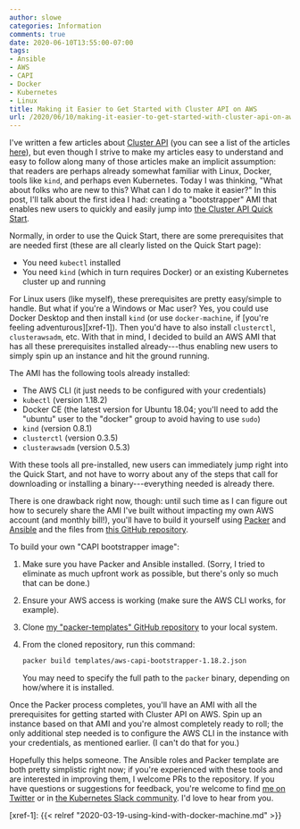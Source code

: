 ```yaml
---
author: slowe
categories: Information
comments: true
date: 2020-06-10T13:55:00-07:00
tags:
- Ansible
- AWS
- CAPI
- Docker
- Kubernetes
- Linux
title: Making it Easier to Get Started with Cluster API on AWS
url: /2020/06/10/making-it-easier-to-get-started-with-cluster-api-on-aws/
---
```


I've written a few articles about [Cluster API][link-1] (you can see a list of the articles [here][link-98]), but even though I strive to make my articles easy to understand and easy to follow along many of those articles make an implicit assumption: that readers are perhaps already somewhat familiar with Linux, Docker, tools like `kind`, and perhaps even Kubernetes. Today I was thinking, "What about folks who are new to this? What can I do to make it easier?" In this post, I'll talk about the first idea I had: creating a "bootstrapper" AMI that enables new users to quickly and easily jump into [the Cluster API Quick Start][link-2].<!--more-->

Normally, in order to use the Quick Start, there are some prerequisites that are needed first (these are all clearly listed on the Quick Start page):

* You need `kubectl` installed
* You need `kind` (which in turn requires Docker) or an existing Kubernetes cluster up and running

For Linux users (like myself), these prerequisites are pretty easy/simple to handle. But what if you're a Windows or Mac user? Yes, you could use Docker Desktop and then install `kind` (or use `docker-machine`, if [you're feeling adventurous][xref-1]). Then you'd have to also install `clusterctl`, `clusterawsadm`, etc. With that in mind, I decided to build an AWS AMI that has all these prerequisites installed already---thus enabling new users to simply spin up an instance and hit the ground running.

The AMI has the following tools already installed:

* The AWS CLI (it just needs to be configured with your credentials)
* `kubectl` (version 1.18.2)
* Docker CE (the latest version for Ubuntu 18.04; you'll need to add the "ubuntu" user to the "docker" group to avoid having to use `sudo`)
* `kind` (version 0.8.1)
* `clusterctl` (version 0.3.5)
* `clusterawsadm` (version 0.5.3)

With these tools all pre-installed, new users can immediately jump right into the Quick Start, and not have to worry about any of the steps that call for downloading or installing a binary---everything needed is already there.

There is one drawback right now, though: until such time as I can figure out how to securely share the AMI I've built without impacting my own AWS account (and monthly bill!), you'll have to build it yourself using [Packer][link-3] and [Ansible][link-4] and the files from [this GitHub repository][link-5].

To build your own "CAPI bootstrapper image":

1. Make sure you have Packer and Ansible installed. (Sorry, I tried to eliminate as much upfront work as possible, but there's only so much that can be done.)
2. Ensure your AWS access is working (make sure the AWS CLI works, for example).
3. Clone [my "packer-templates" GitHub repository][link-5] to your local system.
4. From the cloned repository, run this command:

    ```bash
    packer build templates/aws-capi-bootstrapper-1.18.2.json
    ```

    You may need to specify the full path to the `packer` binary, depending on how/where it is installed.

Once the Packer process completes, you'll have an AMI with all the prerequisites for getting started with Cluster API on AWS. Spin up an instance based on that AMI and you're almost completely ready to roll; the only additional step needed is to configure the AWS CLI in the instance with your credentials, as mentioned earlier. (I can't do that for you.)

Hopefully this helps someone. The Ansible roles and Packer template are both pretty simplistic right now; if you're experienced with these tools and are interested in improving them, I welcome PRs to the repository. If you have questions or suggestions for feedback, you're welcome to find [me on Twitter][link-99] or in [the Kubernetes Slack community][link-6]. I'd love to hear from you.

[link-1]: https://cluster-api.sigs.k8s.io/introduction.html
[link-2]: https://cluster-api.sigs.k8s.io/user/quick-start.html
[link-3]: https://www.packer.io/
[link-4]: https://www.ansible.com/
[link-5]: https://github.com/scottslowe/packer-templates
[link-6]: https://kubernetes.slack.com
[link-98]: /tags/capi/
[link-99]: https://twitter.com/scott_lowe
[xref-1]: {{< relref "2020-03-19-using-kind-with-docker-machine.md" >}}
